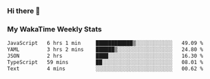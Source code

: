 ### Hi there 👋

<!--
**royschrauwen/royschrauwen** is a ✨ _special_ ✨ repository because its `README.md` (this file) appears on your GitHub profile.

Here are some ideas to get you started:

- 🔭 I’m currently working on ...
- 🌱 I’m currently learning ...
- 👯 I’m looking to collaborate on ...
- 🤔 I’m looking for help with ...
- 💬 Ask me about ...
- 📫 How to reach me: ...
- 😄 Pronouns: ...
- ⚡ Fun fact: ...
-->


### My WakaTime Weekly Stats
<!--START_SECTION:waka-->

```txt
JavaScript   6 hrs 1 min     ████████████▒░░░░░░░░░░░░   49.09 %
YAML         3 hrs 2 mins    ██████▒░░░░░░░░░░░░░░░░░░   24.80 %
JSON         2 hrs           ████░░░░░░░░░░░░░░░░░░░░░   16.30 %
TypeScript   59 mins         ██░░░░░░░░░░░░░░░░░░░░░░░   08.01 %
Text         4 mins          ░░░░░░░░░░░░░░░░░░░░░░░░░   00.62 %
```

<!--END_SECTION:waka-->
